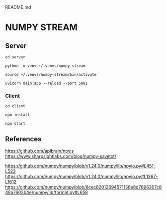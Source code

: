 README.md
# NUMPY STREAM

## Server 

```
cd server
```

```
python -m venv ~/.venvs/numpy-stream
```

```
source ~/.venvs/numpy-stream/bin/activate
```

```
uvicorn main:app --reload --port 5001
```


### Client


```
cd client
```

```
npm install
```

```
npm start
```


## References

https://github.com/aplbrain/npyjs
https://www.sharpsightlabs.com/blog/numpy-savetxt/

https://github.com/numpy/numpy/blob/v1.24.0/numpy/lib/npyio.py#L451-L523
https://github.com/numpy/numpy/blob/v1.24.0/numpy/lib/npyio.py#L1367-L1612
https://github.com/numpy/numpy/blob/8cec82012694571156e8d7696307c848a7603b4e/numpy/lib/format.py#L658
